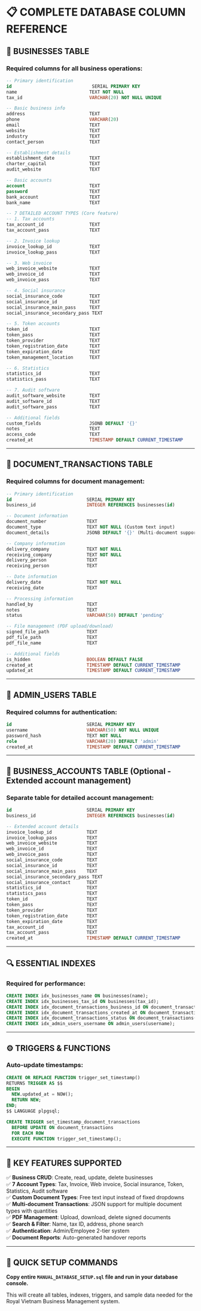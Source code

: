 # 📋 COMPLETE DATABASE COLUMN REFERENCE

## 🏢 **BUSINESSES TABLE** 
### Required columns for all business operations:

```sql
-- Primary identification
id                              SERIAL PRIMARY KEY
name                           TEXT NOT NULL
tax_id                         VARCHAR(20) NOT NULL UNIQUE

-- Basic business info
address                        TEXT
phone                          VARCHAR(20)
email                          TEXT
website                        TEXT
industry                       TEXT
contact_person                 TEXT

-- Establishment details
establishment_date             TEXT
charter_capital                TEXT
audit_website                  TEXT

-- Basic accounts
account                        TEXT
password                       TEXT
bank_account                   TEXT
bank_name                      TEXT

-- 7 DETAILED ACCOUNT TYPES (Core feature)
-- 1. Tax accounts
tax_account_id                 TEXT
tax_account_pass               TEXT

-- 2. Invoice lookup
invoice_lookup_id              TEXT
invoice_lookup_pass            TEXT

-- 3. Web invoice
web_invoice_website            TEXT
web_invoice_id                 TEXT
web_invoice_pass               TEXT

-- 4. Social insurance
social_insurance_code          TEXT
social_insurance_id            TEXT
social_insurance_main_pass     TEXT
social_insurance_secondary_pass TEXT

-- 5. Token accounts
token_id                       TEXT
token_pass                     TEXT
token_provider                 TEXT
token_registration_date        TEXT
token_expiration_date          TEXT
token_management_location      TEXT

-- 6. Statistics
statistics_id                  TEXT
statistics_pass                TEXT

-- 7. Audit software
audit_software_website         TEXT
audit_software_id              TEXT
audit_software_pass            TEXT

-- Additional fields
custom_fields                  JSONB DEFAULT '{}'
notes                          TEXT
access_code                    TEXT
created_at                     TIMESTAMP DEFAULT CURRENT_TIMESTAMP
```

---

## 📄 **DOCUMENT_TRANSACTIONS TABLE**
### Required columns for document management:

```sql
-- Primary identification
id                            SERIAL PRIMARY KEY
business_id                   INTEGER REFERENCES businesses(id)

-- Document information
document_number               TEXT
document_type                 TEXT NOT NULL (Custom text input)
document_details              JSONB DEFAULT '{}' (Multi-document support)

-- Company information
delivery_company              TEXT NOT NULL
receiving_company             TEXT NOT NULL
delivery_person               TEXT
receiving_person              TEXT

-- Date information
delivery_date                 TEXT NOT NULL
receiving_date                TEXT

-- Processing information
handled_by                    TEXT
notes                         TEXT
status                        VARCHAR(50) DEFAULT 'pending'

-- File management (PDF upload/download)
signed_file_path              TEXT
pdf_file_path                 TEXT
pdf_file_name                 TEXT

-- Additional fields
is_hidden                     BOOLEAN DEFAULT FALSE
created_at                    TIMESTAMP DEFAULT CURRENT_TIMESTAMP
updated_at                    TIMESTAMP DEFAULT CURRENT_TIMESTAMP
```

---

## 👥 **ADMIN_USERS TABLE**
### Required columns for authentication:

```sql
id                            SERIAL PRIMARY KEY
username                      VARCHAR(50) NOT NULL UNIQUE
password_hash                 TEXT NOT NULL
role                          VARCHAR(20) DEFAULT 'admin'
created_at                    TIMESTAMP DEFAULT CURRENT_TIMESTAMP
```

---

## 🏦 **BUSINESS_ACCOUNTS TABLE** (Optional - Extended account management)
### Separate table for detailed account management:

```sql
id                            SERIAL PRIMARY KEY
business_id                   INTEGER REFERENCES businesses(id)

-- Extended account details
invoice_lookup_id             TEXT
invoice_lookup_pass           TEXT
web_invoice_website           TEXT
web_invoice_id                TEXT
web_invoice_pass              TEXT
social_insurance_code         TEXT
social_insurance_id           TEXT
social_insurance_main_pass    TEXT
social_insurance_secondary_pass TEXT
social_insurance_contact      TEXT
statistics_id                 TEXT
statistics_pass               TEXT
token_id                      TEXT
token_pass                    TEXT
token_provider                TEXT
token_registration_date       TEXT
token_expiration_date         TEXT
tax_account_id                TEXT
tax_account_pass              TEXT
created_at                    TIMESTAMP DEFAULT CURRENT_TIMESTAMP
```

---

## 🔍 **ESSENTIAL INDEXES**
### Required for performance:

```sql
CREATE INDEX idx_businesses_name ON businesses(name);
CREATE INDEX idx_businesses_tax_id ON businesses(tax_id);
CREATE INDEX idx_document_transactions_business_id ON document_transactions(business_id);
CREATE INDEX idx_document_transactions_created_at ON document_transactions(created_at);
CREATE INDEX idx_document_transactions_status ON document_transactions(status);
CREATE INDEX idx_admin_users_username ON admin_users(username);
```

---

## ⚙️ **TRIGGERS & FUNCTIONS**
### Auto-update timestamps:

```sql
CREATE OR REPLACE FUNCTION trigger_set_timestamp()
RETURNS TRIGGER AS $$
BEGIN
  NEW.updated_at = NOW();
  RETURN NEW;
END;
$$ LANGUAGE plpgsql;

CREATE TRIGGER set_timestamp_document_transactions
  BEFORE UPDATE ON document_transactions
  FOR EACH ROW
  EXECUTE FUNCTION trigger_set_timestamp();
```

---

## 🎯 **KEY FEATURES SUPPORTED**

✅ **Business CRUD**: Create, read, update, delete businesses  
✅ **7 Account Types**: Tax, Invoice, Web invoice, Social insurance, Token, Statistics, Audit software  
✅ **Custom Document Types**: Free text input instead of fixed dropdowns  
✅ **Multi-document Transactions**: JSON support for multiple document types with quantities  
✅ **PDF Management**: Upload, download, delete signed documents  
✅ **Search & Filter**: Name, tax ID, address, phone search  
✅ **Authentication**: Admin/Employee 2-tier system  
✅ **Document Reports**: Auto-generated handover reports

---

## 📝 **QUICK SETUP COMMANDS**

**Copy entire `MANUAL_DATABASE_SETUP.sql` file and run in your database console.**

This will create all tables, indexes, triggers, and sample data needed for the Royal Vietnam Business Management system.